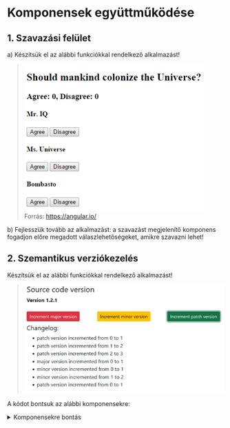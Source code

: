 # Komponensek együttműködése

## 1. Szavazási felület
a) Készítsük el az alábbi funkciókkal rendelkező alkalmazást!

  > ![Szavazási felület](assets/images/component-interaction-voting.gif)<br>
  > Forrás: https://angular.io/

b) Fejlesszük tovább az alkalmazást: a szavazást megjelenítő komponens fogadjon előre megadott válaszlehetőségeket, amikre szavazni lehet! 

## 2. Szemantikus verziókezelés
Készítsük el az alábbi funkciókkal rendelkező alkalmazást!
  > ![Szemantikus verziókezelés](assets/images/component-interaction-semver.png)

A kódot bontsuk az alábbi komponensekre:

<details>
  <summary>Komponensekre bontás</summary>

  ![Semver komponensek](assets/images/component-interaction-semver-components.png)
</details>